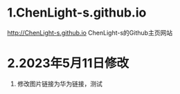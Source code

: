 # 1.ChenLight-s.github.io

http://ChenLight-s.github.io
ChenLight-s的Github主页网站

# 2.2023年5月11日修改

1. 修改图片链接为华为链接，测试